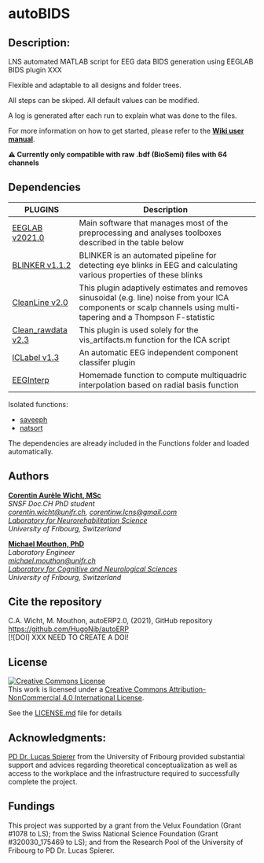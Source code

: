 # autoBIDS

## Description:
LNS automated MATLAB script for EEG data BIDS generation using EEGLAB BIDS plugin XXX

Flexible and adaptable to all designs and folder trees.

All steps can be skiped. All default values can be modified.

A log is generated after each run to explain what was done to the files.

For more information on how to get started, please refer to the **[Wiki user manual](https://github.com/CorentinWicht/autoERP2.0/wiki)**.

**⚠️ Currently only compatible with raw .bdf (BioSemi) files with 64 channels**


## Dependencies
| PLUGINS | Description |
| ------ | ------ |
| [EEGLAB v2021.0](https://github.com/sccn/eeglab) | Main software that manages most of the preprocessing and analyses toolboxes described in the table below |
| [BLINKER v1.1.2](http://vislab.github.io/EEG-Blinks/) | BLINKER  is an automated pipeline for detecting eye blinks in EEG and calculating various properties of these blinks | 
| [CleanLine v2.0](https://github.com/sccn/cleanline) | This plugin adaptively estimates and removes sinusoidal (e.g. line) noise from your ICA components or scalp channels using multi-tapering and a Thompson F-statistic |
| [Clean_rawdata v2.3](https://github.com/sccn/clean_rawdata)| This plugin is used solely for the vis_artifacts.m function for the ICA script |
|[ICLabel v1.3](https://github.com/sccn/ICLabel)|An automatic EEG independent component classifer plugin |
|[EEGInterp](https://d-nb.info/1175873608/34)| Homemade function to compute multiquadric interpolation based on radial basis function |

Isolated functions:
* [saveeph](https://sites.google.com/site/cartoolcommunity/files)
* [natsort](https://ch.mathworks.com/matlabcentral/fileexchange/47434-natural-order-filename-sort)

The dependencies are already included in the Functions folder and loaded automatically.

## Authors
[**Corentin Aurèle Wicht, MSc**](https://www.researchgate.net/profile/Wicht_Corentin)\
*SNSF Doc.CH PhD student*\
*corentin.wicht@unifr.ch, corentinw.lcns@gmail.com*\
*[Laboratory for Neurorehabilitation Science](https://www3.unifr.ch/med/spierer/en/)*\
*University of Fribourg, Switzerland*

[**Michael Mouthon, PhD**](https://www.unifr.ch/med/annoni/en/group/team/people/3229/6a825)\
*Laboratory Engineer*\
*michael.mouthon@unifr.ch*\
*[Laboratory for Cognitive and Neurological Sciences ](https://www.unifr.ch/med/annoni/en/)*\
*University of Fribourg, Switzerland*


## Cite the repository
C.A. Wicht, M. Mouthon, autoERP2.0, (2021), GitHub repository https://github.com/HugoNjb/autoERP \
[![DOI] XXX NEED TO CREATE A DOI! 

## License
<a rel="license" href="http://creativecommons.org/licenses/by-nc/4.0/"><img alt="Creative Commons License" style="border-width:0" src="https://i.creativecommons.org/l/by-nc/4.0/88x31.png" /></a><br />This work is licensed under a <a rel="license" href="http://creativecommons.org/licenses/by-nc/4.0/">Creative Commons Attribution-NonCommercial 4.0 International License</a>.

See the [LICENSE.md](LICENSE.md) file for details

## Acknowledgments: 
[PD Dr. Lucas Spierer](https://www.researchgate.net/profile/Lucas_Spierer) from the University of Fribourg provided substantial support and advices regarding theoretical conceptualization as well as access to the workplace and the infrastructure required to successfully complete the project.

## Fundings
This project was supported by a grant from the Velux Foundation (Grant #1078 to LS); from the Swiss National Science Foundation (Grant #320030_175469 to LS); and from the Research Pool of the University of Fribourg to PD Dr. Lucas Spierer.
